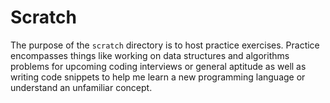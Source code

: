# Scratch

The purpose of the `scratch` directory is to host practice exercises. Practice
encompasses things like working on data structures and algorithms problems for
upcoming coding interviews or general aptitude as well as writing code snippets
to help me learn a new programming language or understand an unfamiliar concept.
